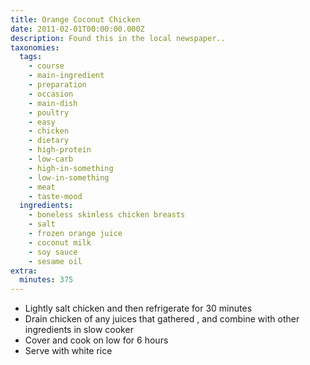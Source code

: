 ```yaml
---
title: Orange Coconut Chicken
date: 2011-02-01T00:00:00.000Z
description: Found this in the local newspaper..
taxonomies:
  tags:
    - course
    - main-ingredient
    - preparation
    - occasion
    - main-dish
    - poultry
    - easy
    - chicken
    - dietary
    - high-protein
    - low-carb
    - high-in-something
    - low-in-something
    - meat
    - taste-mood
  ingredients:
    - boneless skinless chicken breasts
    - salt
    - frozen orange juice
    - coconut milk
    - soy sauce
    - sesame oil
extra:
  minutes: 375
---
```

 - Lightly salt chicken and then refrigerate for 30 minutes
 - Drain chicken of any juices that gathered , and combine with other ingredients in slow cooker
 - Cover and cook on low for 6 hours
 - Serve with white rice
